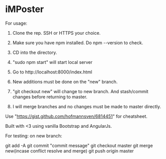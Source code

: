 iMPoster
============

For usage:

1. Clone the rep. SSH or HTTPS your choice.

2. Make sure you have npm installed. Do npm --version to check.

3. CD into the directory.

4. "sudo npm start" will start local server

5. Go to http://localhost:8000/index.html

6. New additions must be done on the "new" branch. 

7. "git checkout new" will change to new branch. And stash/commit changes before returning to master.

8. I will merge branches and no changes must be made to master directly.

Use "https://gist.github.com/hofmannsven/6814451" for cheatsheet.


Built with <3 using vanilla Bootstrap and AngularJs.


For testing: on new branch:

git add -A
git commit "commit message"
git checkout master
git merge new(incase conflict resolve and merge)
git push origin master